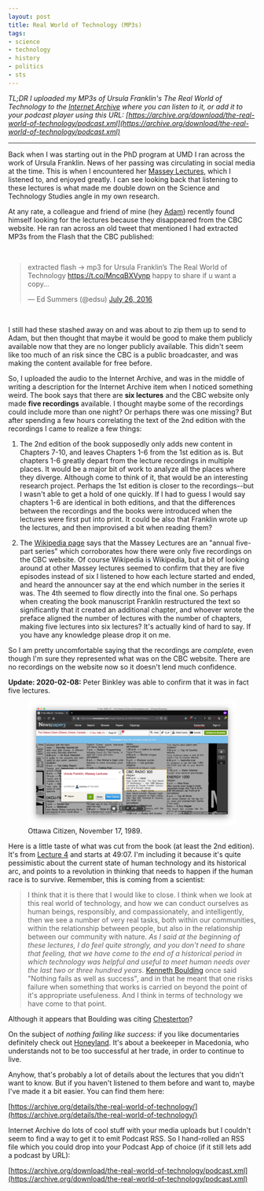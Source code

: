 ```yaml
---
layout: post
title: Real World of Technology (MP3s)
tags:
- science
- technology
- history
- politics
- sts
---
```



*TL;DR I uploaded my MP3s of Ursula Franklin's The Real World of Technology to the [Internet Archive](https://archive.org/details/the-real-world-of-technology/) where you can listen to it, or add it to your podcast player using this URL: [https://archive.org/download/the-real-world-of-technology/podcast.xml](https://archive.org/download/the-real-world-of-technology/podcast.xml)*

---

Back when I was starting out in the PhD program at UMD I ran across the work of
Ursula Franklin. News of her passing was circulating in social media at the
time. This is when I encountered her [Massey
Lectures](https://inkdroid.org/2016/08/05/real-world-of-technology/), which I
listened to, and enjoyed greatly. I can see looking back that listening to these
lectures is what made me double down on the Science and Technology Studies angle
in my own research.

At any rate, a colleague and friend of mine (hey
[Adam](https://www.adamkriesberg.com/)) recently found himself looking for the
lectures because they disappeared from the CBC website. He ran ran across an old
tweet that mentioned I had extracted MP3s from the Flash that the CBC published:

<br>

<blockquote class="twitter-tweet"><p lang="en" dir="ltr">extracted flash -&gt; mp3 for Ursula Franklin’s The Real World of Technology <a href="https://t.co/MncqBXVynp">https://t.co/MncqBXVynp</a> happy to share if u want a copy…</p>&mdash; Ed Summers (@edsu) <a href="https://twitter.com/edsu/status/757935453190361088?ref_src=twsrc%5Etfw">July 26, 2016</a></blockquote><script async src="https://platform.twitter.com/widgets.js" charset="utf-8"></script>

<br>

I still had these stashed away on and was about to zip them up to send to Adam,
but then thought that maybe it would be good to make them publicly available now
that they are no longer publicly available. This didn't seem like too much of an
risk since the CBC is a public broadcaster, and was making the content available
for free before.

So, I uploaded the audio to the Internet Archive, and was in the middle of
writing a description for the Internet Archive item when I noticed something
weird. The book says that there are **six lectures** and the CBC website only
made **five recordings** available. I thought maybe some of the recordings could
include more than one night? Or perhaps there was one missing? But after
spending a few hours correlating the text of the 2nd edition with the recordings
I came to realize a few things:

1. The 2nd edition of the book supposedly only adds new content in Chapters
   7-10, and leaves Chapters 1-6 from the 1st edition as is. But chapters 1-6
   greatly depart from the lecture recordings in multiple places. It would be a
   major bit of work to analyze all the places where they diverge. Although come
   to think of it, that would be an interesting research project. Perhaps the
   1st edition is closer to the recordings--but I wasn't able to get a hold of
   one quickly.  If I had to guess I would say chapters 1-6 are identical in
   both editions, and that the differences between the recordings and the books
   were introduced when the lectures were first put into print. It could be also
   that Franklin wrote up the lectures, and then improvised a bit when reading
   them?

2. The [Wikipedia page] says that the Massey Lectures are an "annual five-part
   series" which corroborates how there were only five recordings on the CBC
   website. Of course Wikipedia is Wikipedia, but a bit of looking around at
   other Massey lectures seemed to confirm that they are five episodes instead
   of six I listened to how each lecture started and ended, and heard the
   announcer say at the end which number in the series it was. The 4th seemed to
   flow directly into the final one. So perhaps when creating the book
   manuscript Franklin restructured the text so significantly that it created an
   additional chapter, and whoever wrote the preface aligned the number of
   lectures with the number of chapters, making five lectures into six lectures?
   It's actually kind of hard to say. If you have any knowledge please drop it
   on me.

So I am pretty uncomfortable saying that the recordings are *complete*, even
though I'm sure they represented what was on the CBC website. There are no
recordings on the website now so it doesn't lend much confidence.

**Update: 2020-02-08:** Peter Binkley was able to confirm that it was in fact
five lectures.

<figure>
  <a href="https://www.newspapers.com/image/?clipping_id=43827970"><img class="img-responsive" src="/images/ottawa-citizen.png"></a>
  <figcaption>Ottawa Citizen, November 17, 1989.</figcaption>
</figure>

Here is a little taste of what was cut from the book (at least the 2nd edition).
It's from [Lecture
4](https://archive.org/details/the-real-world-of-technology/part-4.mp3) and
starts at 49:07. I'm including it because it's quite pessimistic about the
current state of human technology and its historical arc, and points to a
revolution in thinking that needs to happen if the human race is to survive.
Remember, this is coming from a scientist:

> I think that it is there that I would like to close. I think when we look at this real world of technology, and how we can conduct ourselves as human beings, responsibly, and compassionately, and intelligently, then we see a number of very real tasks, both within our communities, within the relationship between people, but also in the relationship between our community with nature. *As I said at the beginning of these lectures, I do feel quite strongly, and you don't need to share that feeling, that we have come to the end of a historical period in which technology was helpful and useful to meet human needs over the last two or three hundred years.* [Kenneth Boulding] once said "Nothing fails as well as success", and in that he meant that one risks failure when something that works is carried on beyond the point of it's appropriate usefuleness. And I think in terms of technology we have come to that point.

Although it appears that Boulding was citing [Chesterton](https://www.gutenberg.org/files/470/470-h/470-h.htm)?

On the subject of *nothing failing like success*: if you like documentaries definitely check out [Honeyland](https://en.wikipedia.org/wiki/Honeyland_(2019_film)). It's about a beekeeper in Macedonia, who understands not to be too successful at her trade, in order to continue to live.

Anyhow, that's probably a lot of details about the lectures that you didn't want to know. But if you haven't listened to them before and want to, maybe I've made it a bit easier. You can find them here:

[https://archive.org/details/the-real-world-of-technology/](https://archive.org/details/the-real-world-of-technology/)

Internet Archive do lots of cool stuff with your media uploads but I couldn't
seem to find a way to get it to emit Podcast RSS. So I hand-rolled an RSS file
which you could drop into your Podcast App of choice (if it still lets add a
podcast by URL):

[https://archive.org/download/the-real-world-of-technology/podcast.xml](https://archive.org/download/the-real-world-of-technology/podcast.xml)

[Wikipedia page]: https://en.wikipedia.org/wiki/Massey_Lectures

[Kenneth Boulding]: https://en.wikipedia.org/wiki/Kenneth_E._Boulding
